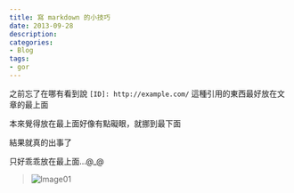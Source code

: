 ```yaml
---
title: 寫 markdown 的小技巧
date: 2013-09-28
description:
categories:
- Blog
tags:
- gor
---
```


[Image01]: {{urls.media}}/2013/09-28-makdown-small-tip/1.png

之前忘了在哪有看到說 `[ID]: http://example.com/` 這種引用的東西最好放在文章的最上面

本來覺得放在最上面好像有點礙眼，就挪到最下面

結果就真的出事了

只好乖乖放在最上面...@_@

> ![Image01][]
